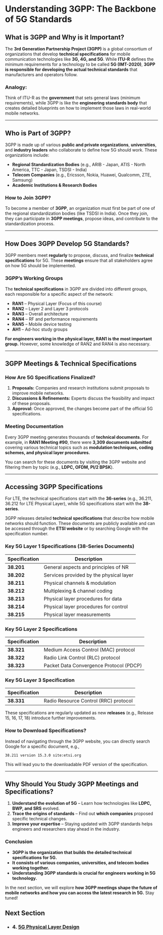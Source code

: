 # Understanding 3GPP: The Backbone of 5G Standards

## **What is 3GPP and Why is it Important?**

The **3rd Generation Partnership Project (3GPP)** is a global consortium of organizations that develop **technical specifications** for mobile communication technologies like **3G, 4G, and 5G**. While **ITU-R** defines the minimum requirements for a technology to be called **5G (IMT-2020)**, **3GPP is responsible for developing the actual technical standards** that manufacturers and operators follow.

### **Analogy:**
Think of ITU-R as the **government** that sets general laws (minimum requirements), while 3GPP is like the **engineering standards body** that creates detailed blueprints on how to implement those laws in real-world mobile networks.

---

## **Who is Part of 3GPP?**

3GPP is made up of various **public and private organizations**, **universities**, and **industry leaders** who collaborate to define how 5G should work. These organizations include:

- **Regional Standardization Bodies** (e.g., ARIB - Japan, ATIS - North America, TTC - Japan, TSDSI - India)
- **Telecom Companies** (e.g., Ericsson, Nokia, Huawei, Qualcomm, ZTE, Samsung)
- **Academic Institutions & Research Bodies**

### **How to Join 3GPP?**
To become a member of **3GPP**, an organization must first be part of one of the regional standardization bodies (like TSDSI in India). Once they join, they can participate in **3GPP meetings**, propose ideas, and contribute to the standardization process.

---

## **How Does 3GPP Develop 5G Standards?**

3GPP members meet **regularly** to propose, discuss, and finalize **technical specifications** for 5G. These **meetings** ensure that all stakeholders agree on how 5G should be implemented.

### **3GPP’s Working Groups**

The **technical specifications** in 3GPP are divided into different groups, each responsible for a specific aspect of the network:

- **RAN1** – Physical Layer (Focus of this course)
- **RAN2** – Layer 2 and Layer 3 protocols
- **RAN3** – Overall architecture
- **RAN4** – RF and performance requirements
- **RAN5** – Mobile device testing
- **AH1** – Ad-hoc study groups

**For engineers working in the physical layer, RAN1 is the most important group.** However, some knowledge of RAN2 and RAN4 is also necessary.

---

## **3GPP Meetings & Technical Specifications**

### **How Are 5G Specifications Finalized?**

1. **Proposals:** Companies and research institutions submit proposals to improve mobile networks.
2. **Discussions & Refinements:** Experts discuss the feasibility and impact of these proposals.
3. **Approval:** Once approved, the changes become part of the official 5G specifications.

### **Meeting Documentation**
Every 3GPP meeting generates thousands of **technical documents**. For example, in **RAN1 Meeting #90**, there were **3,309 documents submitted** covering various technical topics such as **modulation techniques, coding schemes, and physical layer procedures.**

You can search for these documents by visiting the 3GPP website and filtering them by topic (e.g., **LDPC, OFDM, PI/2 BPSK**).

---

## **Accessing 3GPP Specifications**

For LTE, the technical specifications start with the **36-series** (e.g., 36.211, 36.212 for LTE Physical Layer), while 5G specifications start with the **38-series**.

3GPP releases detailed **technical specifications** that describe how mobile networks should function. These documents are publicly available and can be accessed through the **ETSI website** or by searching Google with the specification number.

### **Key 5G Layer 1 Specifications (38-Series Documents)**
| Specification | Description |
|--------------|-------------|
| **38.201** | General aspects and principles of NR |
| **38.202** | Services provided by the physical layer |
| **38.211** | Physical channels & modulation |
| **38.212** | Multiplexing & channel coding |
| **38.213** | Physical layer procedures for data |
| **38.214** | Physical layer procedures for control |
| **38.215** | Physical layer measurements |


### **Key 5G Layer 2 Specifications**
| Specification | Description |
|--------------|-------------|
| **38.321** | Medium Access Control (MAC) protocol |
| **38.322** | Radio Link Control (RLC) protocol |
| **38.323** | Packet Data Convergence Protocol (PDCP) |

### **Key 5G Layer 3 Specification**
| Specification | Description |
|--------------|-------------|
| **38.331** | Radio Resource Control (RRC) protocol |

These specifications are regularly updated as new **releases** (e.g., Release 15, 16, 17, 18) introduce further improvements.

### **How to Download Specifications?**
Instead of navigating through the 3GPP website, you can directly search Google for a specific document, e.g.,
```
38.211 version 15.3.0 site:etsi.org
```
This will lead you to the downloadable PDF version of the specification.

---

## **Why Should You Study 3GPP Meetings and Specifications?**

1. **Understand the evolution of 5G** – Learn how technologies like **LDPC, BWP, and SRS** evolved.
2. **Trace the origins of standards** – Find out **which companies** proposed specific technical changes.
3. **Improve your expertise** – Staying updated with 3GPP standards helps engineers and researchers stay ahead in the industry.

### **Conclusion**
- **3GPP is the organization that builds the detailed technical specifications for 5G.**
- **It consists of various companies, universities, and telecom bodies working together.**
- **Understanding 3GPP standards is crucial for engineers working in 5G technology.**

In the next section, we will explore **how 3GPP meetings shape the future of mobile networks and how you can access the latest research in 5G.** Stay tuned!

## Next Section
- ### 4. [5G Physical Layer Design](5G_Physical_Layer_Design_High_Level_Overview.md)
